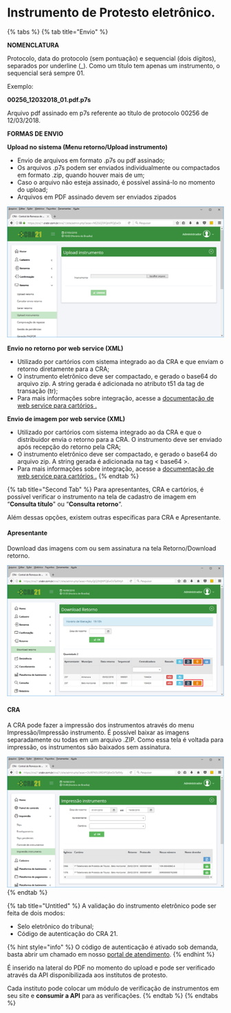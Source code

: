 # Instrumento de Protesto eletrônico.

{% tabs %}
{% tab title="Envio" %}


**NOMENCLATURA**

Protocolo, data do protocolo (sem pontuação) e sequencial (dois dígitos), separados por underline (\_). Como um título tem apenas um instrumento, o sequencial será sempre 01.

Exemplo:

**00256\_12032018\_01.pdf.p7s**

Arquivo pdf assinado em p7s referente ao título de protocolo 00256 de 12/03/2018.

**FORMAS DE ENVIO**

**Upload no sistema (Menu retorno/Upload instrumento)**

* Envio de arquivos em formato .p7s ou pdf assinado;
* Os arquivos .p7s podem ser enviados individualmente ou compactados em formato .zip, quando houver mais de um;
* Caso o arquivo não esteja assinado, é possível assiná-lo no momento do upload;
* Arquivos em PDF assinado devem ser enviados zipados

![](<../../../.gitbook/assets/image (31).png>)

**Envio no retorno por web service (XML)**

* Utilizado por cartórios com sistema integrado ao da CRA e que enviam o retorno diretamente para a CRA;
* O instrumento eletrônico deve ser compactado, e gerado o base64 do arquivo zip. A string gerada é adicionada no atributo t51 da tag de transação (tr);
* Para mais informações sobre integração, acesse a [ documentação de web service para cartórios .](../../integracao-via-webservice-xml/)

**Envio de imagem por web service (XML)**

* Utilizado por cartórios com sistema integrado ao da CRA e que o distribuidor envia o retorno para a CRA.  O instrumento deve ser enviado após recepção do retorno pela CRA;
* O instrumento eletrônico deve ser compactado, e gerado o base64 do arquivo zip. A string gerada é adicionada na tag < base64 >.
* Para mais informações sobre integração, acesse a [ documentação de web service para cartórios .](../../integracao-via-webservice-xml/cartorios-distribuidores/envio-de-imagens.md)
{% endtab %}

{% tab title="Second Tab" %}
Para apresentantes, CRA e cartórios, é possível verificar o instrumento na tela de cadastro de imagem em “**Consulta título**" ou “**Consulta retorno**“.

Além dessas opções, existem outras específicas para CRA e Apresentante.

#### Apresentante

Download das imagens com ou sem assinatura na tela Retorno/Download retorno.

![](<../../../.gitbook/assets/image (36).png>)

#### CRA

A CRA pode fazer a impressão dos instrumentos através do menu Impressão/Impressão instrumento. É possível baixar as imagens separadamente ou todas em um arquivo .ZIP. Como essa tela é voltada para impressão, os instrumentos são baixados sem assinatura.

![](<../../../.gitbook/assets/image (17).png>)
{% endtab %}

{% tab title="Untitled" %}
A validação do instrumento eletrônico pode ser feita de dois modos:

* Selo eletrônico do tribunal;
* Código de autenticação do CRA 21.

{% hint style="info" %}
O código de autenticação é ativado sob demanda, basta abrir um chamado em nosso [portal de atendimento](http://atendimento.p21sistemas.com.br).
{% endhint %}

É inserido na lateral do PDF no momento do upload e pode ser verificado através da API disponibilizada aos institutos de protesto.

Cada instituto pode colocar um módulo de verificação de instrumentos em seu site e **consumir a API** para as verificações.
{% endtab %}
{% endtabs %}
